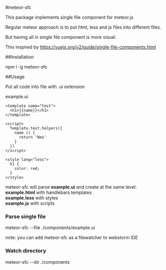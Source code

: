#meteor-sfc

This package implements single file component for meteor.js

Regular meteor approach is to put html, less and js files into different files.

But having all in single file component is more visual. 

This inspired by https://vuejs.org/v2/guide/single-file-components.html

##Installation
 
 npm i -g meteor-sfc

##Usage

Put all code into file with .ui extension 

example.ui
~~~~
<template name="test">
  <h1>{{name}}</h1>
</template>

<script>
  Template.test.helpers({
    name () {
      return 'Neo'
    }
  })
</script>

<style lang="less">
  h1 {
    color: red;
  }
</style>
~~~~

meteor-sfc will parse **example.ui** and create at the same level:
**example.html** with handlebars templates <br>
**example.less** with styles <br>
**example.js** with scripts 


### Parse single file

meteor-sfc --file ./components/example.ui

note: you can add meteor-sfc as a filewatcher to webstorm IDE

### Watch directory 

meteor-sfc --dir ./components